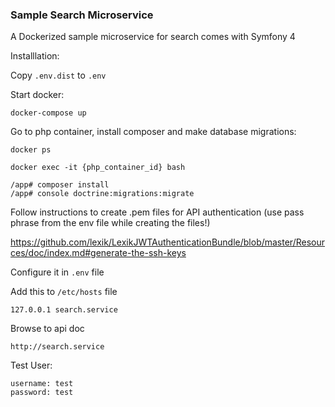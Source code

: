 ### Sample Search Microservice

A Dockerized sample microservice for search comes with Symfony 4

Installlation:

Copy `.env.dist` to `.env`

Start docker:

```
docker-compose up
```

Go to php container, install composer and make database migrations:

```
docker ps
```

```
docker exec -it {php_container_id} bash
```

```
/app# composer install
/app# console doctrine:migrations:migrate
```

Follow instructions to create .pem files for API authentication (use pass phrase from the env file while creating the files!)

https://github.com/lexik/LexikJWTAuthenticationBundle/blob/master/Resources/doc/index.md#generate-the-ssh-keys

Configure it in `.env` file

Add this to `/etc/hosts` file

```
127.0.0.1 search.service
```

Browse to api doc

```
http://search.service
```

Test User:
```
username: test
password: test
```


